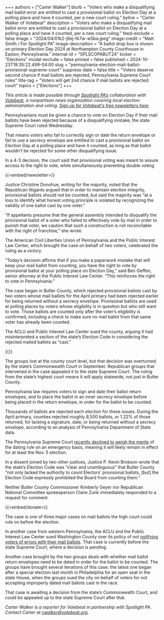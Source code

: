 +++
authors = ["Carter Walker"]
blurb = "Voters who make a disqualifying mail ballot error are entitled to cast a provisional ballot on Election Day at a polling place and have it counted, per a new court ruling."
byline = "Carter Walker of Votebeat"
description = "Voters who make a disqualifying mail ballot error are entitled to cast a provisional ballot on Election Day at a polling place and have it counted, per a new court ruling."
feed-exclude = false
image = "2024/04/01k2-j6ej-fk7w-w5ba.jpeg"
image-credit = "Matt Smith / For Spotlight PA"
image-description = "A ballot drop box is shown on primary Election Day 2024 at Northampton County Courthouse in Easton, Pennsylvania."
internal-id = "SPLSCOPABUT24"
kicker = "Elections"
modal-exclude = false
pinned = false
published = 2024-10-23T18:35:22.499-04:00
slug = "pennsylvania-election-mail-ballot-provisional-supreme-court"
suppress-date = false
title = "Voters deserve second chance if mail ballots are rejected, Pennsylvania Supreme Court rules"
title-tag = "Voters will get 2nd chance if mail ballots are rejected: court"
topics = ["Elections"]
+++

<em>This article is made possible through </em><a href="https://www.spotlightpa.org/"><em>Spotlight PA’s</em></a><em> collaboration with </em><a href="https://www.votebeat.org/"><em>Votebeat</em></a><em>, a nonpartisan news organization covering local election administration and voting. </em><a href="https://www.votebeat.org/newsletters/"><em>Sign up for Votebeat&#39;s free newsletters here</em></a><em>.</em>

Pennsylvanians must be given a chance to vote on Election Day if their mail ballots have been rejected because of a disqualifying mistake, the state Supreme Court ruled Wednesday.

That means voters who fail to correctly sign or date the return envelope or fail to use a secrecy envelope are entitled to cast a provisional ballot on Election Day at a polling place and have it counted, as long as that ballot wouldn’t be rejected for some other disqualifying issue.

In a 4-3 decision, the court said that provisional voting was meant to assure access to the right to vote, while simultaneously preventing double voting.

{{<embed/newsletter>}}

Justice Christine Donohue, writing for the majority, noted that the Republican litigants argued that in order to maintain election integrity, provisional ballots should not be counted, but said the majority was “at a loss to identify what honest voting principle is violated by recognizing the validity of one ballot cast by one voter.”

“If appellants presume that the general assembly intended to disqualify the provisional ballot of a voter who failed to effectively vote by mail in order to punish that voter, we caution that such a construction is not reconcilable with the right of franchise,” she wrote.

The American Civil Liberties Union of Pennsylvania and the Public Interest Law Center, which brought the case on behalf of two voters, celebrated the ruling as a victory.

“Today’s decision affirms that if you make a paperwork mistake that will keep your mail ballot from counting, you have the right to vote by provisional ballot at your polling place on Election Day,” said Ben Geffen, senior attorney at the Public Interest Law Center. “This reinforces the right to vote in Pennsylvania.”

The case began in Butler County, which rejected provisional ballots cast by two voters whose mail ballots for the April primary had been rejected earlier for being returned without a secrecy envelope. Provisional ballots are used at polling places by voters whose eligibility is in question but who still want to vote. Those ballots are counted only after the voter’s eligibility is confirmed, including a check to make sure no mail ballot from that same voter has already been counted.

The ACLU and Public Interest Law Center sued the county, arguing it had misinterpreted a section of the state’s Election Code in considering the rejected mailed ballots as “cast.”

{{<dewey-assistant>}}

The groups lost at the county court level, but that decision was overturned by the state’s Commonwealth Court in September. Republican groups that intervened in the case appealed it to the state Supreme Court. The ruling from the state’s highest court means it will apply statewide, not just in Butler County.

Pennsylvania law requires voters to sign and date their ballot return envelopes, and to place the ballot in an inner secrecy envelope before being placed in the return envelope, in order for the ballot to be counted.

Thousands of ballots are rejected each election for these issues. During the April primary, counties rejected roughly 8,500 ballots, or 1.22% of those returned, for lacking a signature, date, or being returned without a secrecy envelope, according to an analysis of Pennsylvania Department of State data.

The Pennsylvania Supreme Court <a href="https://www.votebeat.org/pennsylvania/2024/10/07/supreme-court-aclu-undated-mail-ballots-petitions-rnc-notice-cure/">recently declined to weigh the merits</a> of the dating rule on an emergency basis, meaning it will likely remain in effect for at least the Nov. 5 election.

In a dissent joined by two other justices, Justice P. Kevin Brobson wrote that the state’s Election Code was “clear and unambiguous” that Butler County “not only lacked the authority to count Electors’ provisional ballots, \[but\] the Election Code expressly prohibited the Board from counting them.”

Neither Butler County Commissioner Kimberly Geyer nor Republican National Committee spokesperson Claire Zunk immediately responded to a request for comment.

{{<embed/donate>}}

The case is one of three major cases on mail ballots the high court could rule on before the election.

In another case from western Pennsylvania, the ACLU and the Public Interest Law Center sued Washington County over its policy of not <a href="https://www.votebeat.org/pennsylvania/2024/09/24/mail-ballot-notice-cure-lawsuit-commonwealth-court-washington-county-aclu/">notifying voters of errors with their mail ballots</a>. That case is currently before the state Supreme Court, where a decision is pending.

Another case brought by the two groups deals with whether mail ballot return envelopes need to be dated in order for the ballot to be counted. The groups have brought several iterations of this case; the latest one began after a special election last month in Philadelphia for an open seat in the state House, when the groups sued the city on behalf of voters for not accepting improperly dated mail ballots cast in the race.

That case is awaiting a decision from the state’s Commonwealth Court, and could be appealed up to the state Supreme Court after that.

<em>Carter Walker is a reporter for Votebeat in partnership with Spotlight PA. Contact Carter at </em><a href="mailto:cwalker@votebeat.org"><em>cwalker@votebeat.org</em></a><em>.</em>

